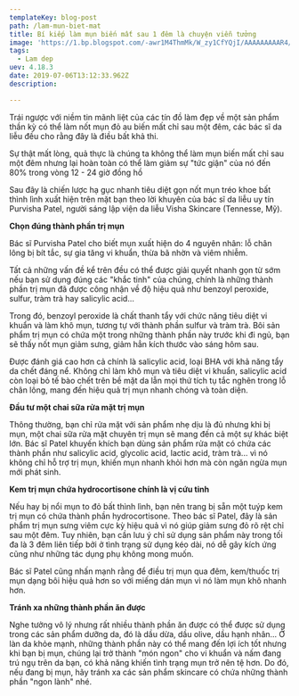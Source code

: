 ```yaml
---
templateKey: blog-post
path: /lam-mun-biet-mat
title: Bí kiếp làm mụn biến mất sau 1 đêm là chuyện viễn tưởng 
image: 'https://1.bp.blogspot.com/-awr1M4ThmMk/W_zy1CfYQjI/AAAAAAAAAR4/FyeEI8uxl9Y08MAeZx7p6KLb3bTWzfTeACLcBGAs/s1600/masse.jpg' 
tags:
  - Lam dep
uev: 4.18.3
date: 2019-07-06T13:12:33.962Z
description:

---
```



Trái ngược với niềm tin mãnh liệt của các tín đồ làm đẹp về một sản phẩm thần kỳ có thể làm nốt mụn đỏ au biến mất chỉ sau một đêm, các bác sĩ da liễu đều cho rằng đây là điều bất khả thi. 

Sự thật mất lòng, quả thực là chúng ta không thể làm mụn biến mất chỉ sau một đêm nhưng lại hoàn toàn có thể làm giảm sự "tức giận" của nó đến 80% trong vòng 12 - 24 giờ đồng hồ

Sau đây là chiến lược hạ gục nhanh tiêu diệt gọn nốt mụn tréo khoe bất thình lình xuất hiện trên mặt bạn theo lời khuyên của bác sĩ da liễu uy tín Purvisha Patel, người sáng lập viện da liễu Visha Skincare (Tennesse, Mỹ).

**Chọn đúng thành phần trị mụn**

Bác sĩ Purvisha Patel cho biết mụn xuất hiện do 4 nguyên nhân: lỗ chân lông bị bít tắc, sự gia tăng vi khuẩn, thừa bã nhờn và viêm nhiễm.

Tất cả những vấn đề kể trên đều có thể được giải quyết nhanh gọn từ sớm nếu bạn sử dụng đúng các "khắc tinh" của chúng, chính là những thành phần trị mụn đã được công nhận về độ hiệu quả như benzoyl peroxide, sulfur, tràm trà hay salicylic acid...

Trong đó, benzoyl peroxide là chất thanh tẩy với chức năng tiêu diệt vi khuẩn và làm khô mụn, tương tự với thành phần sulfur và tràm trà. Bôi sản phẩm trị mụn có chứa một trong những thành phần này trước khi đi ngủ, bạn sẽ thấy nốt mụn giảm sưng, giảm hẳn kích thước vào sáng hôm sau.

Được đánh giá cao hơn cả chính là salicylic acid, loại BHA với khả năng tẩy da chết đáng nể. Không chỉ làm khô mụn và tiêu diệt vi khuẩn, salicylic acid còn loại bỏ tế bào chết trên bề mặt da lẫn mọi thứ tích tụ tắc nghẽn trong lỗ chân lông, mang đến hiệu quả trị mụn nhanh chóng và toàn diện.


**Đầu tư một chai sữa rửa mặt trị mụn**

Thông thường, bạn chỉ rửa mặt với sản phẩm nhẹ dịu là đủ nhưng khi bị mụn, một chai sữa rửa mặt chuyên trị mụn sẽ mang đến cả một sự khác biệt lớn. Bác sĩ Patel khuyến khích bạn dùng sản phẩm rửa mặt có chứa các thành phần như salicylic acid, glycolic acid, lactic acid, tràm trà... vì nó không chỉ hỗ trợ trị mụn, khiến mụn nhanh khỏi hơn mà còn ngăn ngừa mụn mới phát sinh.


**Kem trị mụn chứa hydrocortisone chính là vị cứu tinh**

Nếu hay bị nổi mụn to đỏ bất thình lình, bạn nên trang bị sẵn một tuýp kem trị mụn có chứa thành phần hydrocortisone. Theo bác sĩ Patel, đây là sản phẩm trị mụn sưng viêm cực kỳ hiệu quả vì nó giúp giảm sưng đỏ rõ rệt chỉ sau một đêm. Tuy nhiên, bạn cần lưu ý chỉ sử dụng sản phẩm này trong tối đa là 3 đêm liên tiếp bởi ở tình trạng sử dụng kéo dài, nó dễ gây kích ứng cũng như những tác dụng phụ không mong muốn.

Bác sĩ Patel cũng nhấn mạnh rằng để điều trị mụn qua đêm, kem/thuốc trị mụn dạng bôi hiệu quả hơn so với miếng dán mụn vì nó làm mụn khô nhanh hơn.


**Tránh xa những thành phần ăn được**

Nghe tưởng vô lý nhưng rất nhiều thành phần ăn được có thể được sử dụng trong các sản phẩm dưỡng da, đó là dầu dừa, dầu olive, dầu hạnh nhân... Ở làn da khỏe mạnh, những thành phần này có thể mang đến lợi ích tốt nhưng khi bạn bị mụn, chúng lại trở thành "món ngon" cho vi khuẩn và nấm đang trú ngụ trên da bạn, có khả năng khiến tình trạng mụn trở nên tệ hơn. Do đó, nếu đang bị mụn, hãy tránh xa các sản phẩm skincare có chứa những thành phần "ngon lành" nhé.